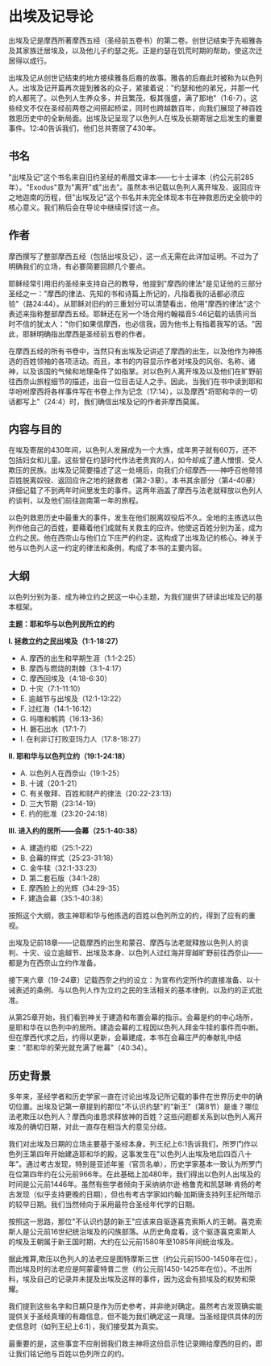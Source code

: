 # 出埃及记导论

出埃及记是摩西所著摩西五经（圣经前五卷书）的第二卷。创世记结束于先祖雅各及其家族迁居埃及，以及他儿子约瑟之死。正是约瑟在饥荒时期的帮助，使这次迁居得以成行。

出埃及记从创世记结束的地方接续雅各后裔的故事。雅各的后裔此时被称为以色列人。出埃及记开篇再次提到雅各的众子，紧接着说："约瑟和他的弟兄，并那一代的人都死了。以色列人生养众多，并且繁茂，极其强盛，满了那地"（1:6-7）。这些经文不仅在圣经前两卷之间搭起桥梁，同时也跨越数百年，向我们展现了神百姓救恩历史中的全新局面。出埃及记呈现了以色列人在埃及长期寄居之后发生的重要事件。12:40告诉我们，他们总共寄居了430年。

## 书名

"出埃及记"这个书名来自旧约圣经的希腊文译本——七十士译本（约公元前285年）。"Exodus"意为"离开"或"出去"。虽然本书记载以色列人离开埃及、返回应许之地迦南的历程，但"出埃及记"这个书名并未完全体现本书在神救恩历史全貌中的核心意义。我们稍后会在导论中继续探讨这一点。

## 作者

摩西撰写了整部摩西五经（包括出埃及记），这一点无需在此详加证明。不过为了明确我们的立场，有必要简要回顾几个要点。

耶稣经常引用旧约圣经来支持自己的教导，他提到"摩西的律法"是见证他的三部分圣经之一："摩西的律法、先知的书和诗篇上所记的，凡指着我的话都必须应验"（路24:44）。从耶稣对旧约的三重划分可以清楚看出，他用"摩西的律法"这个表述来指称整部摩西五经。耶稣还在另一个场合用约翰福音5:46记载的话质问当时不信的犹太人："你们如果信摩西，也必信我，因为他书上有指着我写的话。"因此，耶稣明确指出摩西是圣经前五卷的作者。

在摩西五经的所有书卷中，当然只有出埃及记讲述了摩西的出生，以及他作为神拣选的百姓领袖的各项活动。而且，本书的内容显示作者对埃及的风俗、名称、诸神，以及该国的气候和地理条件了如指掌。对以色列人离开埃及以及他们在旷野前往西奈山旅程细节的描述，出自一位目击证人之手。因此，当我们在书中读到耶和华吩咐摩西将各样事件写在书卷上作为记念（17:14），以及摩西"将耶和华的一切话都写上"（24:4）时，我们确信出埃及记的作者非摩西莫属。

## 内容与目的

在埃及寄居的430年间，以色列人发展成为一个大族，成年男子就有60万，还不包括妇女和儿童。这些曾在约瑟时代作法老贵宾的人，如今却成了遭人憎恨、受人欺压的民族。出埃及记简要描述了这一处境后，向我们介绍摩西——神呼召他带领百姓脱离奴役、返回应许之地的拯救者（第2-3章）。本书其余部分（第4-40章）详细记载了不到两年时间里发生的事件。这两年涵盖了摩西与法老就释放以色列人的谈判，以及他们前往迦南第一年的旅程。

以色列救恩历史中最重大的事件，发生在他们脱离奴役后不久。全地的主拣选以色列作他自己的百姓，要藉着他们成就有关救主的应许。他使这百姓分别为圣，成为立约之民。他在西奈山与他们立下庄严的约定。这构成了出埃及记的核心。神关于他与以色列人这一约定的律法和条例，构成了本书的主要内容。

## 大纲

以色列分别为圣、成为神立约之民这一中心主题，为我们提供了研读出埃及记的基本框架。

**主题：耶和华与以色列民所立的约**

**I. 拯救立约之民出埃及（1:1-18:27）**

- A. 摩西的出生和早期生涯（1:1-2:25）
- B. 摩西与燃烧的荆棘（3:1-4:17）
- C. 摩西回埃及（4:18-6:30）
- D. 十灾（7:1-11:10）
- E. 逾越节与出埃及（12:1-13:22）
- F. 过红海（14:1-16:12）
- G. 吗哪和鹌鹑（16:13-36）
- H. 磐石出水（17:1-7）
- I. 在利非订打败亚玛力人（17:8-18:27）

**II. 耶和华与以色列立约（19:1-24:18）**

- A. 以色列人在西奈山（19:1-25）
- B. 十诫（20:1-21）
- C. 有关敬拜、百姓和财产的律法（20:22-23:13）
- D. 三大节期（23:14-19）
- E. 约的批准（23:20-24:18）

**III. 进入约的居所——会幕（25:1-40:38）**

- A. 建造约柜（25:1-22）
- B. 会幕的样式（25:23-31:18）
- C. 金牛犊（32:1-33:23）
- D. 第二套石版（34:1-28）
- E. 摩西脸上的光辉（34:29-35）
- F. 建造会幕（35:1-40:38）

按照这个大纲，救主神耶和华与他拣选的百姓以色列所立的约，得到了应有的重视。

出埃及记前18章——记载摩西的出生和蒙召、摩西与法老就释放以色列人的谈判、十灾、设立逾越节、出埃及本身、以色列人过红海并穿越旷野前往西奈山——都是为在西奈山立约作准备。

接下来六章（19-24章）记载西奈之约的设立：为宣布约定所作的直接准备、以十诫表述的条例、与以色列人作为立约之民的生活相关的基本律例，以及约的正式批准。

从第25章开始，我们看到神关于建造和布置会幕的指示。会幕是约的中心场所，是耶和华在以色列中的居所。建造会幕的工程因以色列人拜金牛犊的事件而中断。但在摩西代求之后，约得以更新，会幕建成，本书在会幕庄严的奉献礼中结束："耶和华的荣光就充满了帐幕"（40:34）。

## 历史背景

多年来，圣经学者和历史学家一直在讨论出埃及记所记载的事件在世界历史中的确切位置。出埃及记第一章提到的那位"不认识约瑟"的"新王"（第8节）是谁？哪位法老欺压以色列人？摩西向谁恳求释放神的百姓？这些问题都关系到以色列人离开埃及的确切日期，对此一直存在相当大的意见分歧。

我们对出埃及日期的立场主要基于圣经本身。列王纪上6:1告诉我们，所罗门作以色列王第四年开始建造耶和华的殿，这事发生在"以色列人出埃及地后四百八十年"。通过考古发现，特别是亚述年鉴（官员名单），历史学家基本一致认为所罗门在位第四年约在公元前966年。在此基础上加480年，我们得出以色列人出埃及的时间是公元前1446年。虽然有些学者倾向于采纳纳尔逊·格鲁克和凯瑟琳·肯扬的考古发现（似乎支持更晚的日期），但也有考古学家如约翰·加斯唐支持列王纪所暗示的较早日期。我们当然倾向于采用最符合圣经年代学的日期。

按照这一思路，那位"不认识约瑟的新王"应该来自驱逐喜克索斯人的王朝。喜克索斯人是公元前16世纪统治埃及的闪族部落。从历史角度看，这个驱逐喜克索斯人的埃及王朝属于新王国时期，大约在公元前1580年至1085年间统治埃及。

据此推算,欺压以色列人的法老应是图特摩斯三世（约公元前1500-1450年在位），而出埃及时的法老应是阿蒙霍特普二世（约公元前1450-1425年在位）。不出所料，埃及自己的记录并未提及出埃及这样的事件，因为这会有损埃及的权势和荣耀。

我们提到这些名字和日期只是作为历史参考，并非绝对确定。虽然考古发现确实能提供关于圣经真理的有趣信息，但不能为我们确定这一真理。当圣经提供具体的历史信息时（如列王纪上6:1），我们接受其为真实。

最重要的是，这些事宜不应削弱我们救主神将这份启示性记录赐给摩西的目的，即让我们铭记他与百姓以色列所立的约。